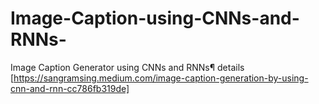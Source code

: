 # Image-Caption-using-CNNs-and-RNNs-
Image Caption Generator using CNNs and RNNs¶ details [https://sangramsing.medium.com/image-caption-generation-by-using-cnn-and-rnn-cc786fb319de]
